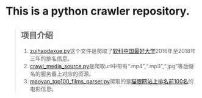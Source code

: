 # This is a python crawler repository.


>## 项目介绍
> 1. [zuihaodaxue.py](https://github.com/zyingzhou/python-crawler/blob/master/zuihaodaxue.py)这个文件是爬取了[软科中国最好大学](http://www.zuihaodaxue.com/zuihaodaxuepaiming2018.html)2016年至2018年三年的排名信息。
> 2. [crawl_media_source.py](https://github.com/zyingzhou/python-crawler/blob/master/crawl_media_source.py)是爬取url中带有“.mp4”,“.mp3”,“.jpg”等后缀名的服务器上对应的资源。
> 3. [maoyan_top100_films_parser.py](https://github.com/zyingzhou/python-crawler/blob/master/maoyan_top100_films_parser.py)爬取的是[猫眼网站上排名前100名](http://maoyan.com/board/4)的电影信息。
>
